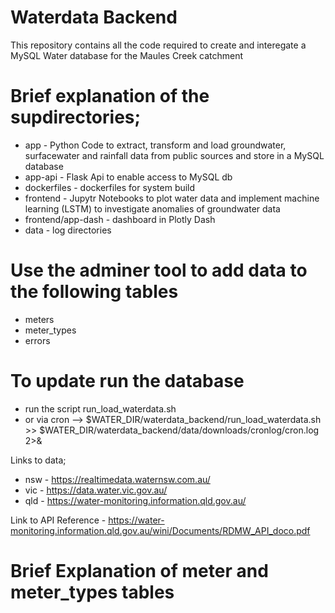 
# Waterdata Backend

This repository contains all the code required to create and interegate a MySQL Water database for the Maules Creek catchment

# Brief explanation of the supdirectories;

- app - Python Code to extract, transform and load groundwater, surfacewater and rainfall data from public sources and store in a MySQL database
- app-api - Flask Api to enable access to MySQL db
- dockerfiles - dockerfiles for system build
- frontend - Jupytr Notebooks to plot water data and implement machine learning (LSTM) to investigate anomalies of groundwater data
- frontend/app-dash - dashboard in Plotly Dash
- data - log directories 

# Use the adminer tool to add data to the following tables
- meters
- meter_types
- errors

# To update run the database 

- run the script run_load_waterdata.sh 
- or via cron --> $WATER_DIR/waterdata_backend/run_load_waterdata.sh >> $WATER_DIR/waterdata_backend/data/downloads/cronlog/cron.log 2>&

Links to data;

- nsw - https://realtimedata.waternsw.com.au/
- vic - https://data.water.vic.gov.au/
- qld - https://water-monitoring.information.qld.gov.au/


Link to API Reference - https://water-monitoring.information.qld.gov.au/wini/Documents/RDMW_API_doco.pdf


# Brief Explanation of meter and meter_types tables
